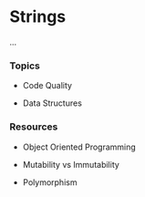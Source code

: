 # Strings

...

### Topics

- Code Quality

- Data Structures


### Resources

- Object Oriented Programming

- Mutability vs Immutability

- Polymorphism

